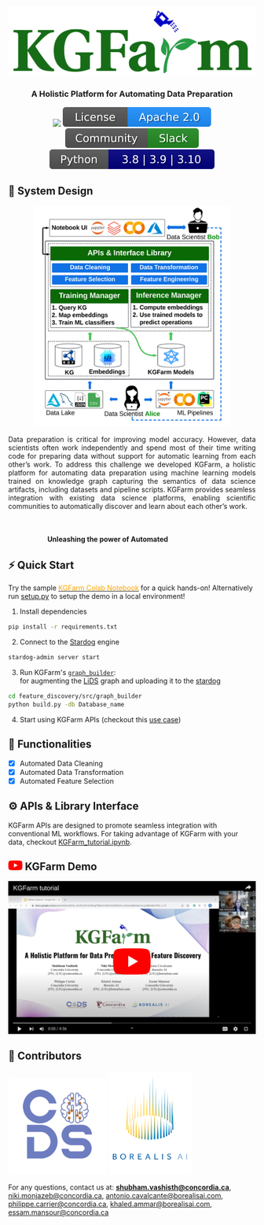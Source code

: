 <p align="center">
    <a href="https://www.mitacs.ca/en/projects/feature-discovery-system-data-science-across-enterprise">
      <img src="docs/graphics/icons/KGFarm_logo.svg" width="550">
    </a>
</p>

### <p align="center"><b>A Holistic Platform for Automating Data Preparation</b></p>

<p align="center">
<a href="https://github.com/CoDS-GCS/KGFarm/actions"><img src="https://github.com/CoDS-GCS/KGFarm/actions/workflows/apis.yml/badge.svg"></a>
<a href="LICENSE"><img src="docs/graphics/icons/badge_license.svg"/></a>
<a href="https://kgfarmworkspace.slack.com/archives/C05F4232NRG"><img src="docs/graphics/icons/badge_slack.svg"/></a>
<a href="requirements.txt"><img src="docs/graphics/icons/badge_python.svg"/></a>
</p>

## 📐 System Design
<p align="center"><img src="docs/graphics/architecture.png" alt="kgfarm" height="450" width="400"/></p>

<p align="justify">Data preparation is critical for improving model accuracy. However, data scientists often work independently and spend most of their time writing code for preparing data without support for automatic learning from each other’s work. To address this challenge we developed KGFarm, a holistic platform for automating data preparation using machine learning models trained on knowledge graph capturing the semantics of data science artifacts, including datasets and pipeline scripts. KGFarm provides seamless integration with existing data science platforms, enabling scientific communities to automatically discover and learn about each other’s work.</p>

<p align="center" style="margin-top: 50px"><b>Unleashing the power of Automated <img src="docs/graphics/icons/data_preparation.gif" width="19%" style="margin-bottom: -9px"/></b></p>

## ⚡ Quick Start

Try the sample <a href="https://colab.research.google.com/drive/1u4z4EKGd8G1ju61Q3sPk5fH9BrMp8IRM?usp=sharing"><span style="color: orange;">KGFarm Colab Notebook</span></a>  for a quick hands-on! 
Alternatively run [setup.py](helpers/setup.py) to setup the demo in a local environment!

1. Install dependencies
```bash
pip install -r requirements.txt
```
2. Connect to the [Stardog](https://www.stardog.com/) engine
```bash
stardog-admin server start
```
3. Run KGFarm's [<code>graph_builder</code>](kg_augmentor/src/graph_builder/build.py):<br/>
for augmenting the [LiDS](https://github.com/CoDS-GCS/KGFarm/blob/645f12dfd63bae0bd319401c2cf10f8378dd6679/feature_discovery/src/graph_builder/farm.ttl) graph and uploading it to the [stardog](https://cloud.stardog.com/)

```bash
cd feature_discovery/src/graph_builder
python build.py -db Database_name
```
4. Start using KGFarm APIs (checkout this [use case](docs/KGFarm_full_demo.ipynb))

## 🚀 Functionalities

* [X] Automated Data Cleaning
* [X] Automated Data Transformation
* [X] Automated Feature Selection

## ⚙️ APIs & Library Interface
KGFarm APIs are designed to promote seamless integration with conventional ML workflows. For taking advantage of KGFarm with your data, checkout [KGFarm_tutorial.ipynb](docs/KGFarm_tutorial.ipynb).

[//]: # (## 🧪 Experiments )

[//]: # ()
[//]: # (We [evaluated]&#40;experiments/README.md&#41; KGFarm to several state-of-the-art systems on [130 open datasets]&#40;experiments/benchmark/README.md&#41;. More information regarding our evaluations per task is available below:)

[//]: # (1. [Data Cleaning]&#40;experiments/results/data_cleaning.pdf&#41;)

[//]: # (2. [Data Transformation]&#40;experiments/results/data_transformation.pdf&#41;)

[//]: # (3. [Feature Engineering]&#40;experiments/results/feature_engineering.pdf&#41;)

## <img src="docs/graphics/icons/youtube.svg" alt="youtube" height="20" width="29"> KGFarm Demo
<a href="https://rebrand.ly/kgfarm"><img src="docs/graphics/icons/kgfarm_tutorial.png"/></a>

## 🦾 Contributors
<p float="left">
  <img src="docs/graphics/icons/CoDS.png" width="200"/>
  <img src="docs/graphics/icons/borealisAI.png" width="170"/>
</p>

For any questions, contact us at: <b>[shubham.vashisth@concordia.ca](mailto:shubham.vashisth@concordia.ca)</b>, [niki.monjazeb@concordia.ca](mailto:niki.monjazeb@concordia.ca), [antonio.cavalcante@borealisai.com](mailto:antonio.cavalcante@borealisai.com), [philippe.carrier@concordia.ca](mailto:philippe.carrier@concordia.ca), [khaled.ammar@borealisai.com](mailto:khaled.ammar@borealisai.com]), [essam.mansour@concordia.ca](mailto:essam.mansour@concordia.ca)
